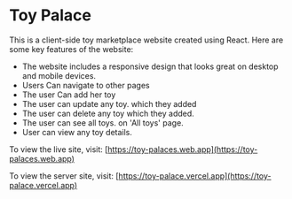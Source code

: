 # Toy Palace

This is a client-side toy marketplace website created using React. Here are some key features of the website:

- The website includes a responsive design that looks great on desktop and mobile devices.
- Users Can navigate to other pages
- The user Can add her toy
- The user can update any toy. which they added
- The user can delete any toy which they added.
- The user can see all toys. on 'All toys' page.
- User can view any toy details.

To view the live site, visit: [https://toy-palaces.web.app](https://toy-palaces.web.app)

To view the server site, visit: [https://toy-palace.vercel.app](https://toy-palace.vercel.app)
